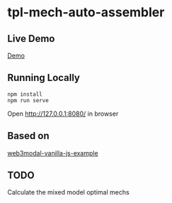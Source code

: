 # tpl-mech-auto-assembler

## Live Demo

[Demo](https://vinny-888.github.io/tpl-mech-auto-assembler/)

## Running Locally

```
npm install
npm run serve
```

Open http://127.0.0.1:8080/ in browser

## Based on

[web3modal-vanilla-js-example](https://github.com/WalletConnect/web3modal-vanilla-js-example)

## TODO

Calculate the mixed model optimal mechs
